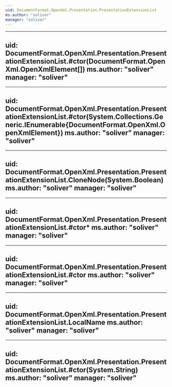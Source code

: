 ```yaml
---
uid: DocumentFormat.OpenXml.Presentation.PresentationExtensionList
ms.author: "soliver"
manager: "soliver"
---
```


---
uid: DocumentFormat.OpenXml.Presentation.PresentationExtensionList.#ctor(DocumentFormat.OpenXml.OpenXmlElement[])
ms.author: "soliver"
manager: "soliver"
---

---
uid: DocumentFormat.OpenXml.Presentation.PresentationExtensionList.#ctor(System.Collections.Generic.IEnumerable{DocumentFormat.OpenXml.OpenXmlElement})
ms.author: "soliver"
manager: "soliver"
---

---
uid: DocumentFormat.OpenXml.Presentation.PresentationExtensionList.CloneNode(System.Boolean)
ms.author: "soliver"
manager: "soliver"
---

---
uid: DocumentFormat.OpenXml.Presentation.PresentationExtensionList.#ctor*
ms.author: "soliver"
manager: "soliver"
---

---
uid: DocumentFormat.OpenXml.Presentation.PresentationExtensionList.#ctor
ms.author: "soliver"
manager: "soliver"
---

---
uid: DocumentFormat.OpenXml.Presentation.PresentationExtensionList.LocalName
ms.author: "soliver"
manager: "soliver"
---

---
uid: DocumentFormat.OpenXml.Presentation.PresentationExtensionList.#ctor(System.String)
ms.author: "soliver"
manager: "soliver"
---

